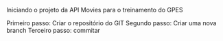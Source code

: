 Iniciando o projeto da API Movies para o treinamento do GPES

Primeiro passo: Criar o repositório do GIT
Segundo passo: Criar uma nova branch
Terceiro passo: commitar